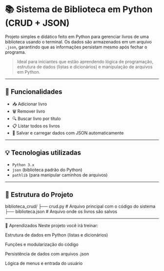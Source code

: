 # 📚 Sistema de Biblioteca em Python (CRUD + JSON)

Projeto simples e didático feito em Python para gerenciar livros de uma biblioteca usando o terminal. Os dados são armazenados em um arquivo `.json`, garantindo que as informações persistam mesmo após fechar o programa.

> Ideal para iniciantes que estão aprendendo lógica de programação, estrutura de dados (listas e dicionários) e manipulação de arquivos em Python.

---

## 🚀 Funcionalidades

- 📥 Adicionar livro
- 🗑️ Remover livro
- 🔍 Buscar livro por título
- 📋 Listar todos os livros
- 💾 Salvar e carregar dados com JSON automaticamente

---

## 💡 Tecnologias utilizadas

- `Python 3.x`
- `json` (biblioteca padrão do Python)
- `pathlib` (para manipular caminhos de arquivos)

---

## 📁 Estrutura do Projeto

biblioteca_crud/
├── crud.py # Arquivo principal com o código do sistema
├── biblioteca.json # Arquivo onde os livros são salvos

---

🧠 Aprendizados
Neste projeto você irá treinar:

Estrutura de dados em Python (listas e dicionários)

Funções e modularização do código

Persistência de dados com arquivos .json

Lógica de menus e entrada do usuário
